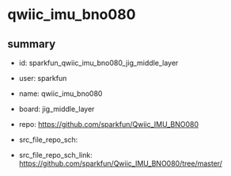 # qwiic_imu_bno080
 
## summary 
* id: sparkfun_qwiic_imu_bno080_jig_middle_layer
* user: sparkfun
* name: qwiic_imu_bno080
* board: jig_middle_layer
* repo: https://github.com/sparkfun/Qwiic_IMU_BNO080



* src_file_repo_sch: 
* src_file_repo_sch_link: https://github.com/sparkfun/Qwiic_IMU_BNO080/tree/master/






